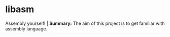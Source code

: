 # libasm
Assembly yourself! | **Summary:** The aim of this project is to get familiar with assembly language.
